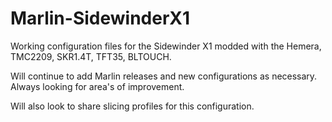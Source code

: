 # Marlin-SidewinderX1
Working configuration files for the Sidewinder X1 modded with the Hemera, TMC2209, SKR1.4T, TFT35, BLTOUCH.

Will continue to add Marlin releases and new configurations as necessary. Always looking for area's of improvement.

Will also look to share slicing profiles for this configuration.

